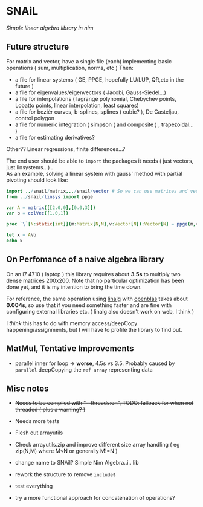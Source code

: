SNAiL
=====
*Simple linear algebra library in nim*

Future structure
-----------------

For matrix and vector, have a single file (each) implementing basic operations ( sum, multiplication, norms, etc )
Then:
- a file for linear systems ( GE, PPGE, hopefully LU/LUP, QR,etc in the future )
- a file for eigenvalues/eigenvectors ( Jacobi, Gauss-Siedel...)
- a file for interpolations ( lagrange polynomial, Chebychev points, Lobatto points, linear interpolation, least squares)
- a file for beziér curves, b-splines, splines ( cubic? ), De Casteljau, control polygon
- a file for numeric integration ( simpson ( and composite ) , trapezoidal... )
- a file for estimating derivatives?

Other?? Linear regressions, finite differences...?

The end user should be able to `import` the packages it needs ( just vectors, just linsystems...) .  
As an example, solving a linear system with gauss' method with partial pivoting should look like:
``` nim
import ../snail/matrix,../snail/vector # So we can use matrices and vectors
from ../snail/linsys import ppge

var A = matrix([[2.0,0],[0.0,3]])
var b = colVec([1.0,1])

proc `\`[N:static[int]](m:Matrix[N,N],v:Vector[N]):Vector[N] = ppge(m,v) # So we can match matlab syntax

let x = A\b
echo x
```


On Perfomance of a naive algebra library
----------------------------------------

On an i7 4710 ( laptop ) this library requires about **3.5s** to multiply two dense matrices 200x200.
Note that no particular optimization has been done yet, and it is my intention to bring the time down.

For reference, the same operation using [linalg]() with [openblas]() takes about **0.004s**, so use that if you need something faster and are fine with
configuring external libraries etc. ( linalg also doesn't work on web, I think )

I *think* this has to do with memory access/deepCopy happening/assignments, but I will have to profile the library to find out.

MatMul, Tentative Improvements
------------------------------
- parallel inner for loop -> **worse**, 4.5s vs 3.5. Probably caused by `parallel` deepCopying the `ref array` representing data

Misc notes
----------
- ~~Needs to be compiled with "--threads:on", TODO: fallback for when not threaded ( plus a warning? )~~

- Needs more tests
- Flesh out arrayutils
- Check arrayutils.zip and improve different size array handling ( eg zip(N,M) where M<N or generally M!=N ) 
- change name to SNAil? Simple Nim Algebra..i.. lib
- rework the structure to remove `include`s
- test everything
- try a more functional approach for concatenation of operations?
